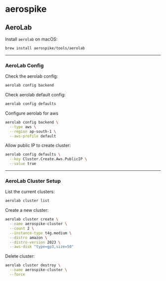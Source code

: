 # aerospike


## AeroLab

Install `aerolab` on macOS:
```bash
brew install aerospike/tools/aerolab
```

---

### AeroLab Config

Check the aerolab config:
```bash
aerolab config backend
```

Check aerolab default config:
```bash
aerolab config defaults
```

Configure aerolab for aws
```bash
aerolab config backend \
  --type aws \
  --region ap-south-1 \
  --aws-profile default
```

Allow public IP to create cluster:
```bash
aerolab config defaults \
  --key Cluster.Create.Aws.PublicIP \
  --value true
```

---

### AeroLab Cluster Setup

List the current clusters:
```bash
aerolab cluster list
```

Create a new cluster:
```bash
aerolab cluster create \
  --name aerospike-cluster \
  --count 2 \
  --instance-type t4g.medium \
  --distro amazon \
  --distro-version 2023 \
  --aws-disk "type=gp3,size=50"
```

Delete cluster:
```bash
aerolab cluster destroy \
  --name aerospike-cluster \
  --force
```


